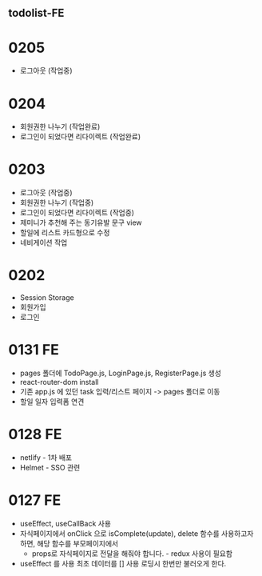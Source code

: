 ## todolist-FE

# 0205

- 로그아웃 (작업중)

# 0204

- 회원권한 나누기 (작업완료)
- 로그인이 되었다면 리다이렉트 (작업완료)

# 0203

- 로그아웃 (작업중)
- 회원권한 나누기 (작업중)
- 로그인이 되었다면 리다이렉트 (작업중)
- 제미니가 추천해 주는 동기유발 문구 view
- 할일에 리스트 카드형으로 수정
- 네비게이션 작업

# 0202

- Session Storage
- 회원가입
- 로그인

# 0131 FE

- pages 폴더에 TodoPage.js, LoginPage.js, RegisterPage.js 생성
- react-router-dom install
- 기존 app.js 에 있던 task 입력/리스트 페이지 -> pages 폴더로 이동
- 할일 일자 입력폼 연견

# 0128 FE

- netlify - 1차 배포
- Helmet - SSO 관련

# 0127 FE

- useEffect, useCallBack 사용
- 자식페이지에서 onClick 으로 isComplete(update), delete 함수를 사용하고자 하면, 해당 함수를 부모페이지에서
  - props로 자식페이지로 전달을 해줘야 합니다. - redux 사용이 필요함
- useEffect 를 사용 최초 데이터를 [] 사용 로딩시 한번만 불러오게 한다.

